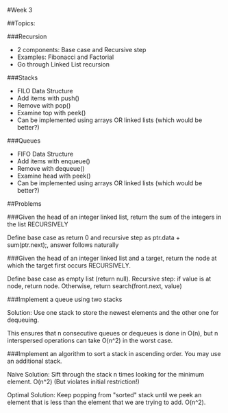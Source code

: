 #Week 3

##Topics:

###Recursion
- 2 components: Base case and Recursive step
- Examples: Fibonacci and Factorial
- Go through Linked List recursion

###Stacks
- FILO Data Structure
- Add items with push()
- Remove with pop()
- Examine top with peek()
- Can be implemented using arrays OR linked lists (which would be better?)

###Queues
- FIFO Data Structure
- Add items with enqueue()
- Remove with dequeue()
- Examine head with peek()
- Can be implemented using arrays OR linked lists (which would be better?)

##Problems


###Given the head of an integer linked list, return the sum of the integers in the list RECURSIVELY

Define base case as return 0 and recursive step as ptr.data + sum(ptr.next);, answer follows naturally

###Given the head of an integer linked list and a target, return the node at which the target first occurs RECURSIVELY.

Define base case as empty list (return null). Recursive step: if value is at node, return node. Otherwise, return search(front.next, value)

###Implement a queue using two stacks

Solution: Use one stack to store the newest elements and the other one for dequeuing.

This ensures that n consecutive queues or dequeues is done in O(n), but n interspersed operations can take O(n^2) in the worst case.

###Implement an algorithm to sort a stack in ascending order. You may use an additional stack.

Naive Solution: Sift through the stack n times looking for the minimum element. O(n^2) (But violates initial restriction!)

Optimal Solution: Keep popping from "sorted" stack until we peek an element that is less than the element that we are trying to add. O(n^2).
